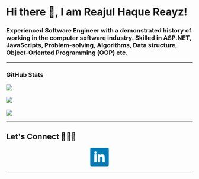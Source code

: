 # Hi there 👋, I am Reajul Haque Reayz! 

### Experienced Software Engineer with a demonstrated history of working in the computer software industry. Skilled in ASP.NET, JavaScripts, Problem-solving, Algorithms, Data structure, Object-Oriented Programming (OOP) etc.

---

### GitHub Stats

<p><img height="180em" src="https://github-readme-stats-eight-theta.vercel.app/api?username=hijal&show_icons=true&theme=algolia&include_all_commits=true&count_private=true"/> </p>

<p><img height="180em" src="https://github-readme-stats-eight-theta.vercel.app/api/top-langs/?username=reayz&layout=compact&langs_count=8&theme=algolia"/></p>

<p><img align="center" src="https://github-readme-streak-stats.herokuapp.com/?user=reayz&" /></p>

---

## Let's Connect :people_holding_hands:

<p align='center'>
 <a href="https://www.linkedin.com/in/reayz/" target="_blank">
   <img height="50" src="https://github.com/NishkarshRaj/NishkarshRaj/blob/master/img/linkedin.png?raw=true">
 </a>
</p>

---
